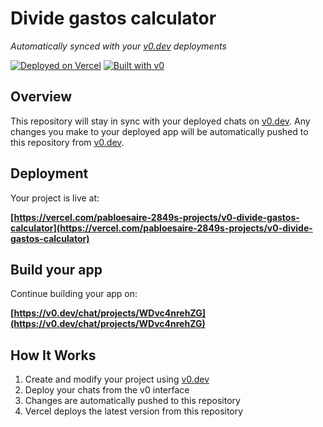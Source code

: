 # Divide gastos calculator

*Automatically synced with your [v0.dev](https://v0.dev) deployments*

[![Deployed on Vercel](https://img.shields.io/badge/Deployed%20on-Vercel-black?style=for-the-badge&logo=vercel)](https://vercel.com/pabloesaire-2849s-projects/v0-divide-gastos-calculator)
[![Built with v0](https://img.shields.io/badge/Built%20with-v0.dev-black?style=for-the-badge)](https://v0.dev/chat/projects/WDvc4nrehZG)

## Overview

This repository will stay in sync with your deployed chats on [v0.dev](https://v0.dev).
Any changes you make to your deployed app will be automatically pushed to this repository from [v0.dev](https://v0.dev).

## Deployment

Your project is live at:

**[https://vercel.com/pabloesaire-2849s-projects/v0-divide-gastos-calculator](https://vercel.com/pabloesaire-2849s-projects/v0-divide-gastos-calculator)**

## Build your app

Continue building your app on:

**[https://v0.dev/chat/projects/WDvc4nrehZG](https://v0.dev/chat/projects/WDvc4nrehZG)**

## How It Works

1. Create and modify your project using [v0.dev](https://v0.dev)
2. Deploy your chats from the v0 interface
3. Changes are automatically pushed to this repository
4. Vercel deploys the latest version from this repository